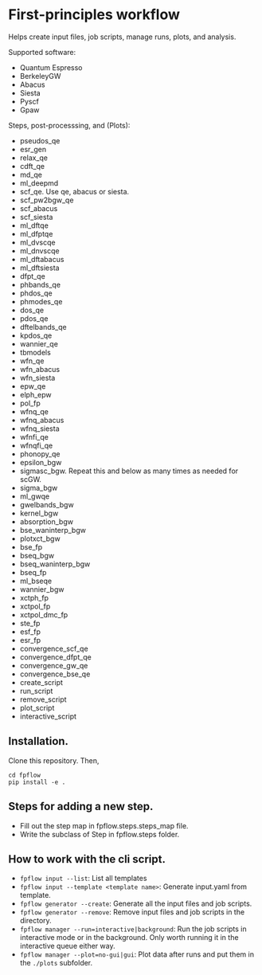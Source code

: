 # First-principles workflow

Helps create input files, job scripts, manage runs, plots, and analysis. 

Supported software:
- Quantum Espresso
- BerkeleyGW
- Abacus
- Siesta
- Pyscf
- Gpaw

Steps, post-processsing, and (Plots):
- pseudos_qe
- esr_gen
- relax_qe
- cdft_qe
- md_qe
- ml_deepmd
- scf_qe. Use qe, abacus or siesta. 
- scf_pw2bgw_qe
- scf_abacus
- scf_siesta
- ml_dftqe
- ml_dfptqe
- ml_dvscqe
- ml_dnvscqe
- ml_dftabacus
- ml_dftsiesta
- dfpt_qe
- phbands_qe 
- phdos_qe 
- phmodes_qe 
- dos_qe 
- pdos_qe 
- dftelbands_qe 
- kpdos_qe 
- wannier_qe 
- tbmodels
- wfn_qe
- wfn_abacus
- wfn_siesta
- epw_qe
- elph_epw 
- pol_fp
- wfnq_qe
- wfnq_abacus
- wfnq_siesta
- wfnfi_qe
- wfnqfi_qe
- phonopy_qe 
- epsilon_bgw 
- sigmasc_bgw. Repeat this and below as many times as needed for scGW. 
- sigma_bgw
- ml_gwqe
- gwelbands_bgw 
- kernel_bgw
- absorption_bgw 
- bse_waninterp_bgw
- plotxct_bgw 
- bse_fp 
- bseq_bgw 
- bseq_waninterp_bgw
- bseq_fp 
- ml_bseqe
- wannier_bgw
- xctph_fp 
- xctpol_fp 
- xctpol_dmc_fp
- ste_fp 
- esf_fp
- esr_fp 
- convergence_scf_qe 
- convergence_dfpt_qe 
- convergence_gw_qe
- convergence_bse_qe 
- create_script
- run_script
- remove_script
- plot_script
- interactive_script

## Installation. 
Clone this repository. Then,

```
cd fpflow
pip install -e .
```


## Steps for adding a new step.
- Fill out the step map in fpflow.steps.steps_map file. 
- Write the subclass of Step in fpflow.steps folder.

## How to work with the cli script. 
- `fpflow input --list`: List all templates
- `fpflow input --template <template name>`: Generate input.yaml from template. 
- `fpflow generator --create`: Generate all the input files and job scripts.
- `fpflow generator --remove`: Remove input files and job scripts in the directory.
- `fpflow manager --run=interactive|background`: Run the job scripts in interactive mode or in the background. 
Only worth running it in the interactive queue either way.
- `fpflow manager --plot=no-gui|gui`: Plot data after runs and put them in the `./plots` subfolder. 
